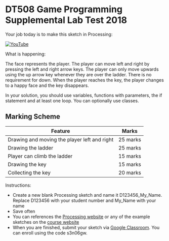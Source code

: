 # DT508 Game Programming Supplemental Lab Test 2018 

Your job today is to make this sketch in Processing:

[![YouTube](http://img.youtube.com/vi/FTHyQDovfsw/0.jpg)](https://www.youtube.com/watch?v=FTHyQDovfsw)

What is happening:

The face represents the player. The player can move left and right by pressing the left and right arrow keys. The player can only move upwards using the up arrow key whenever they are over the ladder. There is no requirement for down. When the player reaches the key, the player changes to a happy face and the key disappears.

In your solution, you should use variables, functions with parameters, the if statement and at least one loop. You can optionally use classes.

## Marking Scheme

| Feature | Marks |
|---------|-------|
| Drawing and moving the player left and right | 25 marks |
| Drawing the ladder | 25 marks |
| Player can climb the ladder | 15 marks |
| Drawing the key | 15 marks |
| Collecting the key | 20 marks |

Instructions:

- Create a new blank Processing sketch and name it D123456_My_Name. Replace D123456 with your student number and My_Name with your name
- Save often
- You can references the [Processing website](http://processing,org) or any of the example sketches on the [course website](https://github.com/skooter500/GP-2017-2018)
- When you are finished, submit your sketch via [Google Classroom](http://classroom.google.com). You can enroll using the code s3n06gw.